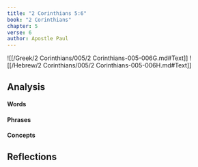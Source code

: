 ```yaml
---
title: "2 Corinthians 5:6"
book: "2 Corinthians"
chapter: 5
verse: 6
author: Apostle Paul
---
```

![[/Greek/2 Corinthians/005/2 Corinthians-005-006G.md#Text]]
![[/Hebrew/2 Corinthians/005/2 Corinthians-005-006H.md#Text]]

## Analysis

#### Words

#### Phrases

#### Concepts

## Reflections
